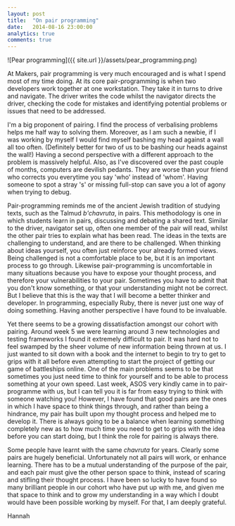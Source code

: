 ```yaml
---
layout: post
title:  "On pair programming"
date:   2014-08-16 23:00:00
analytics: true
comments: true
---
```


![Pear programming]({{ site.url }}/assets/pear_programming.png)

At Makers, pair programming is very much encouraged and is what I spend most of my time doing. At its core pair-programming is when two developers work together at one workstation. They take it in turns to drive and navigate. The driver writes the code whilst the navigator directs the driver, checking the code for mistakes and identifying potential problems or issues that need to be addressed. 

I'm a big proponent of pairing. I find the process of verbalising problems helps me half way to solving them. Moreover, as I am such a newbie, if I was working by myself I would find myself bashing my head against a wall all too often. (Definitely better for two of us to be bashing our heads against the wall!) Having a second perspective with a different approach to the problem is massively helpful. Also, as I've discovered over the past couple of months, computers are devilish pedants. They are worse than your friend who corrects you everytime you say 'who' instead of 'whom'. Having someone to spot a stray 's' or missing full-stop can save you a lot of agony when trying to debug.

Pair-programming reminds me of the ancient Jewish tradition of studying texts, such as the Talmud *b'chavruta*, in pairs. This methodology is one in which students learn in pairs, discussing and debating a shared text. Similar to the driver, navigator set up, often one member of the pair will read, whilst the other pair tries to explain what has been read. The ideas in the texts are challenging to understand, and are there to be challenged. When thinking about ideas yourself, you often just reinforce your already formed views. Being challenged is not a comfortable place to be, but it is an important process to go through. Likewise pair-programming is uncomfortable in many situations because you have to expose your thought process, and therefore your vulnerabilities to your pair. Sometimes you have to admit that you don't know something, or that your understanding might not be correct. But I believe that this is the way that I will become a better thinker and developer. In programming, especially Ruby, there is never just one way of doing something. Having another perspective I have found to be invaluable. 

Yet there seems to be a growing dissatisfaction amongst our cohort with pairing. Around week 5 we were learning around 3 new technologies and testing frameworks I found it extremely difficult to pair. It was hard not to feel swamped by the sheer volume of new information being thrown at us. I just wanted to sit down with a book and the internet to begin to try to get to grips with it all before even attempting to start the project of getting our game of battleships online. One of the main problems seems to be that sometimes you just need time to think for yourself and to be able to process something at your own speed. Last week, ASOS very kindly came in to pair-programme with us, but I can tell you it is far from easy trying to think with someone watching you! However, I have found that good pairs are the ones in which I have space to think things through, and rather than being a hindrance, my pair has built upon my thought process and helped me to develop it. There is always going to be a balance when learning something completely new as to how much time you need to get to grips with the idea before you can start doing, but I think the role for pairing is always there.  

Some people have learnt with the same *chavruta* for years. Clearly some pairs are hugely beneficial. Unfortunately not all pairs will work, or enhance learning. There has to be a mutual understanding of the purpose of the pair, and each pair must give the other person space to think, instead of scaring and stifling their thought process. I have been so lucky to have found so many brilliant people in our cohort who have put up with me, and given me that space to think and to grow my understanding in a way which I doubt would have been possible working by myself. For that, I am deeply grateful. 

Hannah 